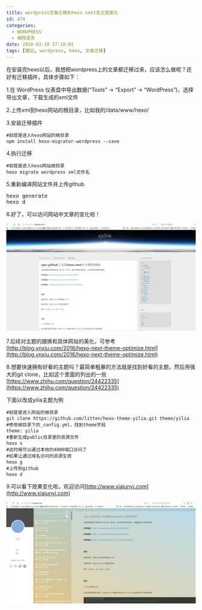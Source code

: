 ```yaml
---
title: wordpress文章迁移到hexo next及主题美化
id: 474
categories:
  - WORDPRESS
  - 编程语言
date: 2018-03-18 17:10:01
tags: [建站, wordpress, hexo, 文章迁移]
---
```

在安装完hexo以后，我想把wordpress上的文章都迁移过来，应该怎么做呢？还好有迁移插件，具体步骤如下：
<!--more-->
1.在 WordPress 仪表盘中导出数据(“Tools” → “Export” → “WordPress”)，选择导出文章，下载生成的xml文件
<!--more-->
2.上传xml到hexo网站的根目录，比如我的/data/www/hexo/ 

3.安装迁移插件
```shell 
#前提是进入hexo网站的根目录
npm install hexo-migrator-wordpress --save
```
4.执行迁移
``` shell 
#前提是进入hexo网站根目录
hexo migrate wordpress xml文件名 
```
5.重新编译网站文件并上传github
<pre class="lang:sh decode:true ">hexo generate
hexo d</pre>

6.好了，可以访问网站中文章的变化啦！

![](/img/xjy/hexoSimple2.jpg)

7.后续对主题的跟换和具体网站的美化，可参考[http://blog.ynxiu.com/2016/hexo-next-theme-optimize.html](http://blog.ynxiu.com/2016/hexo-next-theme-optimize.html)

8.想要快速拥有好看的主题吗？最简单粗暴的方法就是找到好看的主题，然后用强大的git clone，比如这个里面的列出的一些[https://www.zhihu.com/question/24422335](https://www.zhihu.com/question/24422335)

下面以改成yilia主题为例
``` shell
#前提是进入网站的根目录
git clone https://github.com/litten/hexo-theme-yilia.git theme/yilia
#修改根目录下的_config.yml，找到theme字段
theme: yilia
#重新生成public目录里的资源文件
hexo s
#这时候可以通过本地的4000端口访问了
#如果让通过域名访问的资源生效
hexo g
#上传到github
hexo d
```

9.可以看下效果变化啦，欢迎访问[http://www.xiajunyi.com](http://www.xiajunyi.com)

![](/img/xjy/hexoSimple3.jpg)